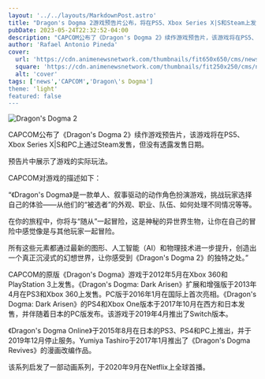 ```yaml
---
layout: '../../layouts/MarkdownPost.astro'
title: "Dragon's Dogma 2游戏预告片公布，将在PS5、Xbox Series X|S和Steam上发售"
pubDate: 2023-05-24T22:32:52-04:00
description: "CAPCOM公布了《Dragon's Dogma 2》续作游戏预告片，该游戏将在PS5、Xbox Series X|S和PC上通过Steam发售，但没有透露发售日期。"
author: 'Rafael Antonio Pineda'
cover:
  url: 'https://cdn.animenewsnetwork.com/thumbnails/fit650x650/cms/news/198409/dragonsdogma2.jpg'
  square: 'https://cdn.animenewsnetwork.com/thumbnails/fit250x250/cms/news/198409/dragonsdogma2.jpg'
  alt: 'cover'
tags: ['news','CAPCOM','Dragon\'s Dogma']
theme: 'light'
featured: false
---
```


![Dragon's Dogma 2](https://cdn.animenewsnetwork.com/thumbnails/fit650x650/cms/news/198409/dragonsdogma2.jpg)

CAPCOM公布了《Dragon's Dogma 2》续作游戏预告片，该游戏将在PS5、Xbox Series X|S和PC上通过Steam发售，但没有透露发售日期。

预告片中展示了游戏的实际玩法。

CAPCOM对游戏的描述如下：

“《Dragon's Dogma》是一款单人、叙事驱动的动作角色扮演游戏，挑战玩家选择自己的体验——从他们的“被选者”的外观、职业、队伍、如何处理不同情况等等。

在你的旅程中，你将与“随从”一起冒险，这是神秘的异世界生物，让你在自己的冒险中感觉像是与其他玩家一起冒险。

所有这些元素都通过最新的图形、人工智能（AI）和物理技术进一步提升，创造出一个真正沉浸式的幻想世界，让你感受到《Dragon's Dogma 2》的独特之处。”

CAPCOM的原版《Dragon's Dogma》游戏于2012年5月在Xbox 360和PlayStation 3上发售。《Dragon's Dogma: Dark Arisen》扩展和增强版于2013年4月在PS3和Xbox 360上发售。PC版于2016年1月在国际上首次亮相。《Dragon's Dogma: Dark Arisen》的PS4和Xbox One版本于2017年10月在西方和日本发售，并伴随着日本的PC版发布。该游戏于2019年4月推出了Switch版本。

《Dragon's Dogma Online》于2015年8月在日本的PS3、PS4和PC上推出，并于2019年12月停止服务。Yumiya Tashiro于2017年1月推出了《Dragon's Dogma Revives》的漫画改编作品。

该系列启发了一部动画系列，于2020年9月在Netflix上全球首播。